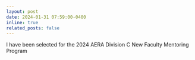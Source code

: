 ```yaml
---
layout: post
date: 2024-01-31 07:59:00-0400
inline: true
related_posts: false
---
```


I have been selected for the 2024 AERA Division C New Faculty Mentoring Program  
